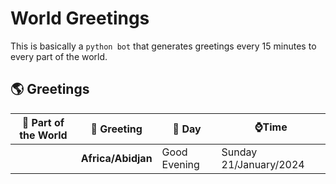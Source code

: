 
# World Greetings
This is basically a `python bot` that generates greetings every 15 minutes to
every part of the world.

## 🌎 Greetings

| **🎌 Part of the World** | **👋 Greeting** | **📅 Day** | **⌚Time** |
|---|---|---|---|
    | **Africa/Abidjan** | Good Evening | Sunday 21/January/2024 | 08:40 PM || **Africa/Accra** | Good Evening | Sunday 21/January/2024 | 08:40 PM || **Africa/Addis_Ababa** | Good Evening | Sunday 21/January/2024 | 11:40 PM || **Africa/Algiers** | Good Evening | Sunday 21/January/2024 | 09:40 PM || **Africa/Asmara** | Good Evening | Sunday 21/January/2024 | 11:40 PM || **Africa/Asmera** | Good Evening | Sunday 21/January/2024 | 11:40 PM || **Africa/Bamako** | Good Evening | Sunday 21/January/2024 | 08:40 PM || **Africa/Bangui** | Good Evening | Sunday 21/January/2024 | 09:40 PM || **Africa/Banjul** | Good Evening | Sunday 21/January/2024 | 08:40 PM || **Africa/Bissau** | Good Evening | Sunday 21/January/2024 | 08:40 PM || **Africa/Blantyre** | Good Evening | Sunday 21/January/2024 | 10:40 PM || **Africa/Brazzaville** | Good Evening | Sunday 21/January/2024 | 09:40 PM || **Africa/Bujumbura** | Good Evening | Sunday 21/January/2024 | 10:40 PM || **Africa/Cairo** | Good Evening | Sunday 21/January/2024 | 10:40 PM || **Africa/Casablanca** | Good Evening | Sunday 21/January/2024 | 09:40 PM || **Africa/Ceuta** | Good Evening | Sunday 21/January/2024 | 09:40 PM || **Africa/Conakry** | Good Evening | Sunday 21/January/2024 | 08:40 PM || **Africa/Dakar** | Good Evening | Sunday 21/January/2024 | 08:40 PM || **Africa/Dar_es_Salaam** | Good Evening | Sunday 21/January/2024 | 11:40 PM || **Africa/Djibouti** | Good Evening | Sunday 21/January/2024 | 11:40 PM || **Africa/Douala** | Good Evening | Sunday 21/January/2024 | 09:40 PM || **Africa/El_Aaiun** | Good Evening | Sunday 21/January/2024 | 09:40 PM || **Africa/Freetown** | Good Evening | Sunday 21/January/2024 | 08:40 PM || **Africa/Gaborone** | Good Evening | Sunday 21/January/2024 | 10:40 PM || **Africa/Harare** | Good Evening | Sunday 21/January/2024 | 10:40 PM || **Africa/Johannesburg** | Good Evening | Sunday 21/January/2024 | 10:40 PM || **Africa/Juba** | Good Evening | Sunday 21/January/2024 | 10:40 PM || **Africa/Kampala** | Good Evening | Sunday 21/January/2024 | 11:40 PM || **Africa/Khartoum** | Good Evening | Sunday 21/January/2024 | 10:40 PM || **Africa/Kigali** | Good Evening | Sunday 21/January/2024 | 10:40 PM || **Africa/Kinshasa** | Good Evening | Sunday 21/January/2024 | 09:40 PM || **Africa/Lagos** | Good Evening | Sunday 21/January/2024 | 09:40 PM || **Africa/Libreville** | Good Evening | Sunday 21/January/2024 | 09:40 PM || **Africa/Lome** | Good Evening | Sunday 21/January/2024 | 08:40 PM || **Africa/Luanda** | Good Evening | Sunday 21/January/2024 | 09:40 PM || **Africa/Lubumbashi** | Good Evening | Sunday 21/January/2024 | 10:40 PM || **Africa/Lusaka** | Good Evening | Sunday 21/January/2024 | 10:40 PM || **Africa/Malabo** | Good Evening | Sunday 21/January/2024 | 09:40 PM || **Africa/Maputo** | Good Evening | Sunday 21/January/2024 | 10:40 PM || **Africa/Maseru** | Good Evening | Sunday 21/January/2024 | 10:40 PM || **Africa/Mbabane** | Good Evening | Sunday 21/January/2024 | 10:40 PM || **Africa/Mogadishu** | Good Evening | Sunday 21/January/2024 | 11:40 PM || **Africa/Monrovia** | Good Evening | Sunday 21/January/2024 | 08:40 PM || **Africa/Nairobi** | Good Evening | Sunday 21/January/2024 | 11:40 PM || **Africa/Ndjamena** | Good Evening | Sunday 21/January/2024 | 09:40 PM || **Africa/Niamey** | Good Evening | Sunday 21/January/2024 | 09:40 PM || **Africa/Nouakchott** | Good Evening | Sunday 21/January/2024 | 08:40 PM || **Africa/Ouagadougou** | Good Evening | Sunday 21/January/2024 | 08:40 PM || **Africa/Porto-Novo** | Good Evening | Sunday 21/January/2024 | 09:40 PM || **Africa/Sao_Tome** | Good Evening | Sunday 21/January/2024 | 08:40 PM || **Africa/Timbuktu** | Good Evening | Sunday 21/January/2024 | 08:40 PM || **Africa/Tripoli** | Good Evening | Sunday 21/January/2024 | 10:40 PM || **Africa/Tunis** | Good Evening | Sunday 21/January/2024 | 09:40 PM || **Africa/Windhoek** | Good Evening | Sunday 21/January/2024 | 10:40 PM || **America/Adak** | Good Morning | Sunday 21/January/2024 | 10:40 AM || **America/Anchorage** | Good Morning | Sunday 21/January/2024 | 11:40 AM || **America/Anguilla** | Good Afternoon | Sunday 21/January/2024 | 04:40 PM || **America/Antigua** | Good Afternoon | Sunday 21/January/2024 | 04:40 PM || **America/Araguaina** | Good Afternoon | Sunday 21/January/2024 | 05:40 PM || **America/Argentina/Buenos_Aires** | Good Afternoon | Sunday 21/January/2024 | 05:40 PM || **America/Argentina/Catamarca** | Good Afternoon | Sunday 21/January/2024 | 05:40 PM || **America/Argentina/ComodRivadavia** | Good Afternoon | Sunday 21/January/2024 | 05:40 PM || **America/Argentina/Cordoba** | Good Afternoon | Sunday 21/January/2024 | 05:40 PM || **America/Argentina/Jujuy** | Good Afternoon | Sunday 21/January/2024 | 05:40 PM || **America/Argentina/La_Rioja** | Good Afternoon | Sunday 21/January/2024 | 05:40 PM || **America/Argentina/Mendoza** | Good Afternoon | Sunday 21/January/2024 | 05:40 PM || **America/Argentina/Rio_Gallegos** | Good Afternoon | Sunday 21/January/2024 | 05:40 PM || **America/Argentina/Salta** | Good Afternoon | Sunday 21/January/2024 | 05:40 PM || **America/Argentina/San_Juan** | Good Afternoon | Sunday 21/January/2024 | 05:40 PM || **America/Argentina/San_Luis** | Good Afternoon | Sunday 21/January/2024 | 05:40 PM || **America/Argentina/Tucuman** | Good Afternoon | Sunday 21/January/2024 | 05:40 PM || **America/Argentina/Ushuaia** | Good Afternoon | Sunday 21/January/2024 | 05:40 PM || **America/Aruba** | Good Afternoon | Sunday 21/January/2024 | 04:40 PM || **America/Asuncion** | Good Afternoon | Sunday 21/January/2024 | 05:40 PM || **America/Atikokan** | Good Afternoon | Sunday 21/January/2024 | 03:40 PM || **America/Atka** | Good Morning | Sunday 21/January/2024 | 10:40 AM || **America/Bahia** | Good Afternoon | Sunday 21/January/2024 | 05:40 PM || **America/Bahia_Banderas** | Good Afternoon | Sunday 21/January/2024 | 02:40 PM || **America/Barbados** | Good Afternoon | Sunday 21/January/2024 | 04:40 PM || **America/Belem** | Good Afternoon | Sunday 21/January/2024 | 05:40 PM || **America/Belize** | Good Afternoon | Sunday 21/January/2024 | 02:40 PM || **America/Blanc-Sablon** | Good Afternoon | Sunday 21/January/2024 | 04:40 PM || **America/Boa_Vista** | Good Afternoon | Sunday 21/January/2024 | 04:40 PM || **America/Bogota** | Good Afternoon | Sunday 21/January/2024 | 03:40 PM || **America/Boise** | Good Afternoon | Sunday 21/January/2024 | 01:40 PM || **America/Buenos_Aires** | Good Afternoon | Sunday 21/January/2024 | 05:40 PM || **America/Cambridge_Bay** | Good Afternoon | Sunday 21/January/2024 | 01:40 PM || **America/Campo_Grande** | Good Afternoon | Sunday 21/January/2024 | 04:40 PM || **America/Cancun** | Good Afternoon | Sunday 21/January/2024 | 03:40 PM || **America/Caracas** | Good Afternoon | Sunday 21/January/2024 | 04:40 PM || **America/Catamarca** | Good Afternoon | Sunday 21/January/2024 | 05:40 PM || **America/Cayenne** | Good Afternoon | Sunday 21/January/2024 | 05:40 PM || **America/Cayman** | Good Afternoon | Sunday 21/January/2024 | 03:40 PM || **America/Chicago** | Good Afternoon | Sunday 21/January/2024 | 02:40 PM || **America/Chihuahua** | Good Afternoon | Sunday 21/January/2024 | 02:40 PM || **America/Ciudad_Juarez** | Good Afternoon | Sunday 21/January/2024 | 01:40 PM || **America/Coral_Harbour** | Good Afternoon | Sunday 21/January/2024 | 03:40 PM || **America/Cordoba** | Good Afternoon | Sunday 21/January/2024 | 05:40 PM || **America/Costa_Rica** | Good Afternoon | Sunday 21/January/2024 | 02:40 PM || **America/Creston** | Good Afternoon | Sunday 21/January/2024 | 01:40 PM || **America/Cuiaba** | Good Afternoon | Sunday 21/January/2024 | 04:40 PM || **America/Curacao** | Good Afternoon | Sunday 21/January/2024 | 04:40 PM || **America/Danmarkshavn** | Good Evening | Sunday 21/January/2024 | 08:40 PM || **America/Dawson** | Good Afternoon | Sunday 21/January/2024 | 01:40 PM || **America/Dawson_Creek** | Good Afternoon | Sunday 21/January/2024 | 01:40 PM || **America/Denver** | Good Afternoon | Sunday 21/January/2024 | 01:40 PM || **America/Detroit** | Good Afternoon | Sunday 21/January/2024 | 03:40 PM || **America/Dominica** | Good Afternoon | Sunday 21/January/2024 | 04:40 PM || **America/Edmonton** | Good Afternoon | Sunday 21/January/2024 | 01:40 PM || **America/Eirunepe** | Good Afternoon | Sunday 21/January/2024 | 03:40 PM || **America/El_Salvador** | Good Afternoon | Sunday 21/January/2024 | 02:40 PM || **America/Ensenada** | Good Afternoon | Sunday 21/January/2024 | 12:40 PM || **America/Fort_Nelson** | Good Afternoon | Sunday 21/January/2024 | 01:40 PM || **America/Fort_Wayne** | Good Afternoon | Sunday 21/January/2024 | 03:40 PM || **America/Fortaleza** | Good Afternoon | Sunday 21/January/2024 | 05:40 PM || **America/Glace_Bay** | Good Afternoon | Sunday 21/January/2024 | 04:40 PM || **America/Godthab** | Good Evening | Sunday 21/January/2024 | 06:40 PM || **America/Goose_Bay** | Good Afternoon | Sunday 21/January/2024 | 04:40 PM || **America/Grand_Turk** | Good Afternoon | Sunday 21/January/2024 | 03:40 PM || **America/Grenada** | Good Afternoon | Sunday 21/January/2024 | 04:40 PM || **America/Guadeloupe** | Good Afternoon | Sunday 21/January/2024 | 04:40 PM || **America/Guatemala** | Good Afternoon | Sunday 21/January/2024 | 02:40 PM || **America/Guayaquil** | Good Afternoon | Sunday 21/January/2024 | 03:40 PM || **America/Guyana** | Good Afternoon | Sunday 21/January/2024 | 04:40 PM || **America/Halifax** | Good Afternoon | Sunday 21/January/2024 | 04:40 PM || **America/Havana** | Good Afternoon | Sunday 21/January/2024 | 03:40 PM || **America/Hermosillo** | Good Afternoon | Sunday 21/January/2024 | 01:40 PM || **America/Indiana/Indianapolis** | Good Afternoon | Sunday 21/January/2024 | 03:40 PM || **America/Indiana/Knox** | Good Afternoon | Sunday 21/January/2024 | 02:40 PM || **America/Indiana/Marengo** | Good Afternoon | Sunday 21/January/2024 | 03:40 PM || **America/Indiana/Petersburg** | Good Afternoon | Sunday 21/January/2024 | 03:40 PM || **America/Indiana/Tell_City** | Good Afternoon | Sunday 21/January/2024 | 02:40 PM || **America/Indiana/Vevay** | Good Afternoon | Sunday 21/January/2024 | 03:40 PM || **America/Indiana/Vincennes** | Good Afternoon | Sunday 21/January/2024 | 03:40 PM || **America/Indiana/Winamac** | Good Afternoon | Sunday 21/January/2024 | 03:40 PM || **America/Indianapolis** | Good Afternoon | Sunday 21/January/2024 | 03:40 PM || **America/Inuvik** | Good Afternoon | Sunday 21/January/2024 | 01:40 PM || **America/Iqaluit** | Good Afternoon | Sunday 21/January/2024 | 03:40 PM || **America/Jamaica** | Good Afternoon | Sunday 21/January/2024 | 03:40 PM || **America/Jujuy** | Good Afternoon | Sunday 21/January/2024 | 05:40 PM || **America/Juneau** | Good Morning | Sunday 21/January/2024 | 11:40 AM || **America/Kentucky/Louisville** | Good Afternoon | Sunday 21/January/2024 | 03:40 PM || **America/Kentucky/Monticello** | Good Afternoon | Sunday 21/January/2024 | 03:40 PM || **America/Knox_IN** | Good Afternoon | Sunday 21/January/2024 | 02:40 PM || **America/Kralendijk** | Good Afternoon | Sunday 21/January/2024 | 04:40 PM || **America/La_Paz** | Good Afternoon | Sunday 21/January/2024 | 04:40 PM || **America/Lima** | Good Afternoon | Sunday 21/January/2024 | 03:40 PM || **America/Los_Angeles** | Good Afternoon | Sunday 21/January/2024 | 12:40 PM || **America/Louisville** | Good Afternoon | Sunday 21/January/2024 | 03:40 PM || **America/Lower_Princes** | Good Afternoon | Sunday 21/January/2024 | 04:40 PM || **America/Maceio** | Good Afternoon | Sunday 21/January/2024 | 05:40 PM || **America/Managua** | Good Afternoon | Sunday 21/January/2024 | 02:40 PM || **America/Manaus** | Good Afternoon | Sunday 21/January/2024 | 04:40 PM || **America/Marigot** | Good Afternoon | Sunday 21/January/2024 | 04:40 PM || **America/Martinique** | Good Afternoon | Sunday 21/January/2024 | 04:40 PM || **America/Matamoros** | Good Afternoon | Sunday 21/January/2024 | 02:40 PM || **America/Mazatlan** | Good Afternoon | Sunday 21/January/2024 | 01:40 PM || **America/Mendoza** | Good Afternoon | Sunday 21/January/2024 | 05:40 PM || **America/Menominee** | Good Afternoon | Sunday 21/January/2024 | 02:40 PM || **America/Merida** | Good Afternoon | Sunday 21/January/2024 | 02:40 PM || **America/Metlakatla** | Good Morning | Sunday 21/January/2024 | 11:40 AM || **America/Mexico_City** | Good Afternoon | Sunday 21/January/2024 | 02:40 PM || **America/Miquelon** | Good Afternoon | Sunday 21/January/2024 | 05:40 PM || **America/Moncton** | Good Afternoon | Sunday 21/January/2024 | 04:40 PM || **America/Monterrey** | Good Afternoon | Sunday 21/January/2024 | 02:40 PM || **America/Montevideo** | Good Afternoon | Sunday 21/January/2024 | 05:40 PM || **America/Montreal** | Good Afternoon | Sunday 21/January/2024 | 03:40 PM || **America/Montserrat** | Good Afternoon | Sunday 21/January/2024 | 04:40 PM || **America/Nassau** | Good Afternoon | Sunday 21/January/2024 | 03:40 PM || **America/New_York** | Good Afternoon | Sunday 21/January/2024 | 03:40 PM || **America/Nipigon** | Good Afternoon | Sunday 21/January/2024 | 03:40 PM || **America/Nome** | Good Morning | Sunday 21/January/2024 | 11:40 AM || **America/Noronha** | Good Evening | Sunday 21/January/2024 | 06:40 PM || **America/North_Dakota/Beulah** | Good Afternoon | Sunday 21/January/2024 | 02:40 PM || **America/North_Dakota/Center** | Good Afternoon | Sunday 21/January/2024 | 02:40 PM || **America/North_Dakota/New_Salem** | Good Afternoon | Sunday 21/January/2024 | 02:40 PM || **America/Nuuk** | Good Evening | Sunday 21/January/2024 | 06:40 PM || **America/Ojinaga** | Good Afternoon | Sunday 21/January/2024 | 02:40 PM || **America/Panama** | Good Afternoon | Sunday 21/January/2024 | 03:40 PM || **America/Pangnirtung** | Good Afternoon | Sunday 21/January/2024 | 03:40 PM || **America/Paramaribo** | Good Afternoon | Sunday 21/January/2024 | 05:40 PM || **America/Phoenix** | Good Afternoon | Sunday 21/January/2024 | 01:40 PM || **America/Port-au-Prince** | Good Afternoon | Sunday 21/January/2024 | 03:40 PM || **America/Port_of_Spain** | Good Afternoon | Sunday 21/January/2024 | 04:40 PM || **America/Porto_Acre** | Good Afternoon | Sunday 21/January/2024 | 03:40 PM || **America/Porto_Velho** | Good Afternoon | Sunday 21/January/2024 | 04:40 PM || **America/Puerto_Rico** | Good Afternoon | Sunday 21/January/2024 | 04:40 PM || **America/Punta_Arenas** | Good Afternoon | Sunday 21/January/2024 | 05:40 PM || **America/Rainy_River** | Good Afternoon | Sunday 21/January/2024 | 02:40 PM || **America/Rankin_Inlet** | Good Afternoon | Sunday 21/January/2024 | 02:40 PM || **America/Recife** | Good Afternoon | Sunday 21/January/2024 | 05:40 PM || **America/Regina** | Good Afternoon | Sunday 21/January/2024 | 02:40 PM || **America/Resolute** | Good Afternoon | Sunday 21/January/2024 | 02:40 PM || **America/Rio_Branco** | Good Afternoon | Sunday 21/January/2024 | 03:40 PM || **America/Rosario** | Good Afternoon | Sunday 21/January/2024 | 05:40 PM || **America/Santa_Isabel** | Good Afternoon | Sunday 21/January/2024 | 12:40 PM || **America/Santarem** | Good Afternoon | Sunday 21/January/2024 | 05:40 PM || **America/Santiago** | Good Afternoon | Sunday 21/January/2024 | 05:40 PM || **America/Santo_Domingo** | Good Afternoon | Sunday 21/January/2024 | 04:40 PM || **America/Sao_Paulo** | Good Afternoon | Sunday 21/January/2024 | 05:40 PM || **America/Scoresbysund** | Good Evening | Sunday 21/January/2024 | 07:40 PM || **America/Shiprock** | Good Afternoon | Sunday 21/January/2024 | 01:40 PM || **America/Sitka** | Good Morning | Sunday 21/January/2024 | 11:40 AM || **America/St_Barthelemy** | Good Afternoon | Sunday 21/January/2024 | 04:40 PM || **America/St_Johns** | Good Afternoon | Sunday 21/January/2024 | 05:10 PM || **America/St_Kitts** | Good Afternoon | Sunday 21/January/2024 | 04:40 PM || **America/St_Lucia** | Good Afternoon | Sunday 21/January/2024 | 04:40 PM || **America/St_Thomas** | Good Afternoon | Sunday 21/January/2024 | 04:40 PM || **America/St_Vincent** | Good Afternoon | Sunday 21/January/2024 | 04:40 PM || **America/Swift_Current** | Good Afternoon | Sunday 21/January/2024 | 02:40 PM || **America/Tegucigalpa** | Good Afternoon | Sunday 21/January/2024 | 02:40 PM || **America/Thule** | Good Afternoon | Sunday 21/January/2024 | 04:40 PM || **America/Thunder_Bay** | Good Afternoon | Sunday 21/January/2024 | 03:40 PM || **America/Tijuana** | Good Afternoon | Sunday 21/January/2024 | 12:40 PM || **America/Toronto** | Good Afternoon | Sunday 21/January/2024 | 03:40 PM || **America/Tortola** | Good Afternoon | Sunday 21/January/2024 | 04:40 PM || **America/Vancouver** | Good Afternoon | Sunday 21/January/2024 | 12:40 PM || **America/Virgin** | Good Afternoon | Sunday 21/January/2024 | 04:40 PM || **America/Whitehorse** | Good Afternoon | Sunday 21/January/2024 | 01:40 PM || **America/Winnipeg** | Good Afternoon | Sunday 21/January/2024 | 02:40 PM || **America/Yakutat** | Good Morning | Sunday 21/January/2024 | 11:40 AM || **America/Yellowknife** | Good Afternoon | Sunday 21/January/2024 | 01:40 PM || **Antarctica/Casey** | Good Morning | Monday 22/January/2024 | 07:40 AM || **Antarctica/Davis** | Good Morning | Monday 22/January/2024 | 03:40 AM || **Antarctica/DumontDUrville** | Good Morning | Monday 22/January/2024 | 06:40 AM || **Antarctica/Macquarie** | Good Morning | Monday 22/January/2024 | 07:40 AM || **Antarctica/Mawson** | Good Morning | Monday 22/January/2024 | 01:40 AM || **Antarctica/McMurdo** | Good Morning | Monday 22/January/2024 | 09:40 AM || **Antarctica/Palmer** | Good Afternoon | Sunday 21/January/2024 | 05:40 PM || **Antarctica/Rothera** | Good Afternoon | Sunday 21/January/2024 | 05:40 PM || **Antarctica/South_Pole** | Good Morning | Monday 22/January/2024 | 09:40 AM || **Antarctica/Syowa** | Good Evening | Sunday 21/January/2024 | 11:40 PM || **Antarctica/Troll** | Good Evening | Sunday 21/January/2024 | 08:40 PM || **Antarctica/Vostok** | Good Morning | Monday 22/January/2024 | 02:40 AM || **Arctic/Longyearbyen** | Good Evening | Sunday 21/January/2024 | 09:40 PM || **Asia/Aden** | Good Evening | Sunday 21/January/2024 | 11:40 PM || **Asia/Almaty** | Good Morning | Monday 22/January/2024 | 02:40 AM || **Asia/Amman** | Good Evening | Sunday 21/January/2024 | 11:40 PM || **Asia/Anadyr** | Good Morning | Monday 22/January/2024 | 08:40 AM || **Asia/Aqtau** | Good Morning | Monday 22/January/2024 | 01:40 AM || **Asia/Aqtobe** | Good Morning | Monday 22/January/2024 | 01:40 AM || **Asia/Ashgabat** | Good Morning | Monday 22/January/2024 | 01:40 AM || **Asia/Ashkhabad** | Good Morning | Monday 22/January/2024 | 01:40 AM || **Asia/Atyrau** | Good Morning | Monday 22/January/2024 | 01:40 AM || **Asia/Baghdad** | Good Evening | Sunday 21/January/2024 | 11:40 PM || **Asia/Bahrain** | Good Evening | Sunday 21/January/2024 | 11:40 PM || **Asia/Baku** | Good Evening | Monday 22/January/2024 | 12:40 AM || **Asia/Bangkok** | Good Morning | Monday 22/January/2024 | 03:40 AM || **Asia/Barnaul** | Good Morning | Monday 22/January/2024 | 03:40 AM || **Asia/Beirut** | Good Evening | Sunday 21/January/2024 | 10:40 PM || **Asia/Bishkek** | Good Morning | Monday 22/January/2024 | 02:40 AM || **Asia/Brunei** | Good Morning | Monday 22/January/2024 | 04:40 AM || **Asia/Calcutta** | Good Morning | Monday 22/January/2024 | 02:10 AM || **Asia/Chita** | Good Morning | Monday 22/January/2024 | 05:40 AM || **Asia/Choibalsan** | Good Morning | Monday 22/January/2024 | 04:40 AM || **Asia/Chongqing** | Good Morning | Monday 22/January/2024 | 04:40 AM || **Asia/Chungking** | Good Morning | Monday 22/January/2024 | 04:40 AM || **Asia/Colombo** | Good Morning | Monday 22/January/2024 | 02:10 AM || **Asia/Dacca** | Good Morning | Monday 22/January/2024 | 02:40 AM || **Asia/Damascus** | Good Evening | Sunday 21/January/2024 | 11:40 PM || **Asia/Dhaka** | Good Morning | Monday 22/January/2024 | 02:40 AM || **Asia/Dili** | Good Morning | Monday 22/January/2024 | 05:40 AM || **Asia/Dubai** | Good Evening | Monday 22/January/2024 | 12:40 AM || **Asia/Dushanbe** | Good Morning | Monday 22/January/2024 | 01:40 AM || **Asia/Famagusta** | Good Evening | Sunday 21/January/2024 | 10:40 PM || **Asia/Gaza** | Good Evening | Sunday 21/January/2024 | 10:40 PM || **Asia/Harbin** | Good Morning | Monday 22/January/2024 | 04:40 AM || **Asia/Hebron** | Good Evening | Sunday 21/January/2024 | 10:40 PM || **Asia/Ho_Chi_Minh** | Good Morning | Monday 22/January/2024 | 03:40 AM || **Asia/Hong_Kong** | Good Morning | Monday 22/January/2024 | 04:40 AM || **Asia/Hovd** | Good Morning | Monday 22/January/2024 | 03:40 AM || **Asia/Irkutsk** | Good Morning | Monday 22/January/2024 | 04:40 AM || **Asia/Istanbul** | Good Evening | Sunday 21/January/2024 | 11:40 PM || **Asia/Jakarta** | Good Morning | Monday 22/January/2024 | 03:40 AM || **Asia/Jayapura** | Good Morning | Monday 22/January/2024 | 05:40 AM || **Asia/Jerusalem** | Good Evening | Sunday 21/January/2024 | 10:40 PM || **Asia/Kabul** | Good Morning | Monday 22/January/2024 | 01:10 AM || **Asia/Kamchatka** | Good Morning | Monday 22/January/2024 | 08:40 AM || **Asia/Karachi** | Good Morning | Monday 22/January/2024 | 01:40 AM || **Asia/Kashgar** | Good Morning | Monday 22/January/2024 | 02:40 AM || **Asia/Kathmandu** | Good Morning | Monday 22/January/2024 | 02:25 AM || **Asia/Katmandu** | Good Morning | Monday 22/January/2024 | 02:25 AM || **Asia/Khandyga** | Good Morning | Monday 22/January/2024 | 05:40 AM || **Asia/Kolkata** | Good Morning | Monday 22/January/2024 | 02:10 AM || **Asia/Krasnoyarsk** | Good Morning | Monday 22/January/2024 | 03:40 AM || **Asia/Kuala_Lumpur** | Good Morning | Monday 22/January/2024 | 04:40 AM || **Asia/Kuching** | Good Morning | Monday 22/January/2024 | 04:40 AM || **Asia/Kuwait** | Good Evening | Sunday 21/January/2024 | 11:40 PM || **Asia/Macao** | Good Morning | Monday 22/January/2024 | 04:40 AM || **Asia/Macau** | Good Morning | Monday 22/January/2024 | 04:40 AM || **Asia/Magadan** | Good Morning | Monday 22/January/2024 | 07:40 AM || **Asia/Makassar** | Good Morning | Monday 22/January/2024 | 04:40 AM || **Asia/Manila** | Good Morning | Monday 22/January/2024 | 04:40 AM || **Asia/Muscat** | Good Evening | Monday 22/January/2024 | 12:40 AM || **Asia/Nicosia** | Good Evening | Sunday 21/January/2024 | 10:40 PM || **Asia/Novokuznetsk** | Good Morning | Monday 22/January/2024 | 03:40 AM || **Asia/Novosibirsk** | Good Morning | Monday 22/January/2024 | 03:40 AM || **Asia/Omsk** | Good Morning | Monday 22/January/2024 | 02:40 AM || **Asia/Oral** | Good Morning | Monday 22/January/2024 | 01:40 AM || **Asia/Phnom_Penh** | Good Morning | Monday 22/January/2024 | 03:40 AM || **Asia/Pontianak** | Good Morning | Monday 22/January/2024 | 03:40 AM || **Asia/Pyongyang** | Good Morning | Monday 22/January/2024 | 05:40 AM || **Asia/Qatar** | Good Evening | Sunday 21/January/2024 | 11:40 PM || **Asia/Qostanay** | Good Morning | Monday 22/January/2024 | 02:40 AM || **Asia/Qyzylorda** | Good Morning | Monday 22/January/2024 | 01:40 AM || **Asia/Rangoon** | Good Morning | Monday 22/January/2024 | 03:10 AM || **Asia/Riyadh** | Good Evening | Sunday 21/January/2024 | 11:40 PM || **Asia/Saigon** | Good Morning | Monday 22/January/2024 | 03:40 AM || **Asia/Sakhalin** | Good Morning | Monday 22/January/2024 | 07:40 AM || **Asia/Samarkand** | Good Morning | Monday 22/January/2024 | 01:40 AM || **Asia/Seoul** | Good Morning | Monday 22/January/2024 | 05:40 AM || **Asia/Shanghai** | Good Morning | Monday 22/January/2024 | 04:40 AM || **Asia/Singapore** | Good Morning | Monday 22/January/2024 | 04:40 AM || **Asia/Srednekolymsk** | Good Morning | Monday 22/January/2024 | 07:40 AM || **Asia/Taipei** | Good Morning | Monday 22/January/2024 | 04:40 AM || **Asia/Tashkent** | Good Morning | Monday 22/January/2024 | 01:40 AM || **Asia/Tbilisi** | Good Evening | Monday 22/January/2024 | 12:40 AM || **Asia/Tehran** | Good Evening | Monday 22/January/2024 | 12:10 AM || **Asia/Tel_Aviv** | Good Evening | Sunday 21/January/2024 | 10:40 PM || **Asia/Thimbu** | Good Morning | Monday 22/January/2024 | 02:40 AM || **Asia/Thimphu** | Good Morning | Monday 22/January/2024 | 02:40 AM || **Asia/Tokyo** | Good Morning | Monday 22/January/2024 | 05:40 AM || **Asia/Tomsk** | Good Morning | Monday 22/January/2024 | 03:40 AM || **Asia/Ujung_Pandang** | Good Morning | Monday 22/January/2024 | 04:40 AM || **Asia/Ulaanbaatar** | Good Morning | Monday 22/January/2024 | 04:40 AM || **Asia/Ulan_Bator** | Good Morning | Monday 22/January/2024 | 04:40 AM || **Asia/Urumqi** | Good Morning | Monday 22/January/2024 | 02:40 AM || **Asia/Ust-Nera** | Good Morning | Monday 22/January/2024 | 06:40 AM || **Asia/Vientiane** | Good Morning | Monday 22/January/2024 | 03:40 AM || **Asia/Vladivostok** | Good Morning | Monday 22/January/2024 | 06:40 AM || **Asia/Yakutsk** | Good Morning | Monday 22/January/2024 | 05:40 AM || **Asia/Yangon** | Good Morning | Monday 22/January/2024 | 03:10 AM || **Asia/Yekaterinburg** | Good Morning | Monday 22/January/2024 | 01:40 AM || **Asia/Yerevan** | Good Evening | Monday 22/January/2024 | 12:40 AM || **Atlantic/Azores** | Good Evening | Sunday 21/January/2024 | 07:40 PM || **Atlantic/Bermuda** | Good Afternoon | Sunday 21/January/2024 | 04:40 PM || **Atlantic/Canary** | Good Evening | Sunday 21/January/2024 | 08:40 PM || **Atlantic/Cape_Verde** | Good Evening | Sunday 21/January/2024 | 07:40 PM || **Atlantic/Faeroe** | Good Evening | Sunday 21/January/2024 | 08:40 PM || **Atlantic/Faroe** | Good Evening | Sunday 21/January/2024 | 08:40 PM || **Atlantic/Jan_Mayen** | Good Evening | Sunday 21/January/2024 | 09:40 PM || **Atlantic/Madeira** | Good Evening | Sunday 21/January/2024 | 08:40 PM || **Atlantic/Reykjavik** | Good Evening | Sunday 21/January/2024 | 08:40 PM || **Atlantic/South_Georgia** | Good Evening | Sunday 21/January/2024 | 06:40 PM || **Atlantic/St_Helena** | Good Evening | Sunday 21/January/2024 | 08:40 PM || **Atlantic/Stanley** | Good Afternoon | Sunday 21/January/2024 | 05:40 PM || **Australia/ACT** | Good Morning | Monday 22/January/2024 | 07:40 AM || **Australia/Adelaide** | Good Morning | Monday 22/January/2024 | 07:10 AM || **Australia/Brisbane** | Good Morning | Monday 22/January/2024 | 06:40 AM || **Australia/Broken_Hill** | Good Morning | Monday 22/January/2024 | 07:10 AM || **Australia/Canberra** | Good Morning | Monday 22/January/2024 | 07:40 AM || **Australia/Currie** | Good Morning | Monday 22/January/2024 | 07:40 AM || **Australia/Darwin** | Good Morning | Monday 22/January/2024 | 06:10 AM || **Australia/Eucla** | Good Morning | Monday 22/January/2024 | 05:25 AM || **Australia/Hobart** | Good Morning | Monday 22/January/2024 | 07:40 AM || **Australia/LHI** | Good Morning | Monday 22/January/2024 | 07:40 AM || **Australia/Lindeman** | Good Morning | Monday 22/January/2024 | 06:40 AM || **Australia/Lord_Howe** | Good Morning | Monday 22/January/2024 | 07:40 AM || **Australia/Melbourne** | Good Morning | Monday 22/January/2024 | 07:40 AM || **Australia/NSW** | Good Morning | Monday 22/January/2024 | 07:40 AM || **Australia/North** | Good Morning | Monday 22/January/2024 | 06:10 AM || **Australia/Perth** | Good Morning | Monday 22/January/2024 | 04:40 AM || **Australia/Queensland** | Good Morning | Monday 22/January/2024 | 06:40 AM || **Australia/South** | Good Morning | Monday 22/January/2024 | 07:10 AM || **Australia/Sydney** | Good Morning | Monday 22/January/2024 | 07:40 AM || **Australia/Tasmania** | Good Morning | Monday 22/January/2024 | 07:40 AM || **Australia/Victoria** | Good Morning | Monday 22/January/2024 | 07:40 AM || **Australia/West** | Good Morning | Monday 22/January/2024 | 04:40 AM || **Australia/Yancowinna** | Good Morning | Monday 22/January/2024 | 07:10 AM || **Brazil/Acre** | Good Afternoon | Sunday 21/January/2024 | 03:40 PM || **Brazil/DeNoronha** | Good Evening | Sunday 21/January/2024 | 06:40 PM || **Brazil/East** | Good Afternoon | Sunday 21/January/2024 | 05:40 PM || **Brazil/West** | Good Afternoon | Sunday 21/January/2024 | 04:40 PM || **CET** | Good Evening | Sunday 21/January/2024 | 09:40 PM || **CST6CDT** | Good Afternoon | Sunday 21/January/2024 | 02:40 PM || **Canada/Atlantic** | Good Afternoon | Sunday 21/January/2024 | 04:40 PM || **Canada/Central** | Good Afternoon | Sunday 21/January/2024 | 02:40 PM || **Canada/Eastern** | Good Afternoon | Sunday 21/January/2024 | 03:40 PM || **Canada/Mountain** | Good Afternoon | Sunday 21/January/2024 | 01:40 PM || **Canada/Newfoundland** | Good Afternoon | Sunday 21/January/2024 | 05:10 PM || **Canada/Pacific** | Good Afternoon | Sunday 21/January/2024 | 12:40 PM || **Canada/Saskatchewan** | Good Afternoon | Sunday 21/January/2024 | 02:40 PM || **Canada/Yukon** | Good Afternoon | Sunday 21/January/2024 | 01:40 PM || **Chile/Continental** | Good Afternoon | Sunday 21/January/2024 | 05:40 PM || **Chile/EasterIsland** | Good Afternoon | Sunday 21/January/2024 | 03:40 PM || **Cuba** | Good Afternoon | Sunday 21/January/2024 | 03:40 PM || **EET** | Good Evening | Sunday 21/January/2024 | 10:40 PM || **EST** | Good Afternoon | Sunday 21/January/2024 | 03:40 PM || **EST5EDT** | Good Afternoon | Sunday 21/January/2024 | 03:40 PM || **Egypt** | Good Evening | Sunday 21/January/2024 | 10:40 PM || **Eire** | Good Evening | Sunday 21/January/2024 | 08:40 PM || **Etc/GMT** | Good Evening | Sunday 21/January/2024 | 08:40 PM || **Etc/GMT+0** | Good Evening | Sunday 21/January/2024 | 08:40 PM || **Etc/GMT+1** | Good Evening | Sunday 21/January/2024 | 07:40 PM || **Etc/GMT+10** | Good Morning | Sunday 21/January/2024 | 10:40 AM || **Etc/GMT+11** | Good Morning | Sunday 21/January/2024 | 09:40 AM || **Etc/GMT+12** | Good Morning | Sunday 21/January/2024 | 08:40 AM || **Etc/GMT+2** | Good Evening | Sunday 21/January/2024 | 06:40 PM || **Etc/GMT+3** | Good Afternoon | Sunday 21/January/2024 | 05:40 PM || **Etc/GMT+4** | Good Afternoon | Sunday 21/January/2024 | 04:40 PM || **Etc/GMT+5** | Good Afternoon | Sunday 21/January/2024 | 03:40 PM || **Etc/GMT+6** | Good Afternoon | Sunday 21/January/2024 | 02:40 PM || **Etc/GMT+7** | Good Afternoon | Sunday 21/January/2024 | 01:40 PM || **Etc/GMT+8** | Good Afternoon | Sunday 21/January/2024 | 12:40 PM || **Etc/GMT+9** | Good Morning | Sunday 21/January/2024 | 11:40 AM || **Etc/GMT-0** | Good Evening | Sunday 21/January/2024 | 08:40 PM || **Etc/GMT-1** | Good Evening | Sunday 21/January/2024 | 09:40 PM || **Etc/GMT-10** | Good Morning | Monday 22/January/2024 | 06:40 AM || **Etc/GMT-11** | Good Morning | Monday 22/January/2024 | 07:40 AM || **Etc/GMT-12** | Good Morning | Monday 22/January/2024 | 08:40 AM || **Etc/GMT-13** | Good Morning | Monday 22/January/2024 | 09:40 AM || **Etc/GMT-14** | Good Morning | Monday 22/January/2024 | 10:40 AM || **Etc/GMT-2** | Good Evening | Sunday 21/January/2024 | 10:40 PM || **Etc/GMT-3** | Good Evening | Sunday 21/January/2024 | 11:40 PM || **Etc/GMT-4** | Good Evening | Monday 22/January/2024 | 12:40 AM || **Etc/GMT-5** | Good Morning | Monday 22/January/2024 | 01:40 AM || **Etc/GMT-6** | Good Morning | Monday 22/January/2024 | 02:40 AM || **Etc/GMT-7** | Good Morning | Monday 22/January/2024 | 03:40 AM || **Etc/GMT-8** | Good Morning | Monday 22/January/2024 | 04:40 AM || **Etc/GMT-9** | Good Morning | Monday 22/January/2024 | 05:40 AM || **Etc/GMT0** | Good Evening | Sunday 21/January/2024 | 08:40 PM || **Etc/Greenwich** | Good Evening | Sunday 21/January/2024 | 08:40 PM || **Etc/UCT** | Good Evening | Sunday 21/January/2024 | 08:40 PM || **Etc/UTC** | Good Evening | Sunday 21/January/2024 | 08:40 PM || **Etc/Universal** | Good Evening | Sunday 21/January/2024 | 08:40 PM || **Etc/Zulu** | Good Evening | Sunday 21/January/2024 | 08:40 PM || **Europe/Amsterdam** | Good Evening | Sunday 21/January/2024 | 09:40 PM || **Europe/Andorra** | Good Evening | Sunday 21/January/2024 | 09:40 PM || **Europe/Astrakhan** | Good Evening | Monday 22/January/2024 | 12:40 AM || **Europe/Athens** | Good Evening | Sunday 21/January/2024 | 10:40 PM || **Europe/Belfast** | Good Evening | Sunday 21/January/2024 | 08:40 PM || **Europe/Belgrade** | Good Evening | Sunday 21/January/2024 | 09:40 PM || **Europe/Berlin** | Good Evening | Sunday 21/January/2024 | 09:40 PM || **Europe/Bratislava** | Good Evening | Sunday 21/January/2024 | 09:40 PM || **Europe/Brussels** | Good Evening | Sunday 21/January/2024 | 09:40 PM || **Europe/Bucharest** | Good Evening | Sunday 21/January/2024 | 10:40 PM || **Europe/Budapest** | Good Evening | Sunday 21/January/2024 | 09:40 PM || **Europe/Busingen** | Good Evening | Sunday 21/January/2024 | 09:40 PM || **Europe/Chisinau** | Good Evening | Sunday 21/January/2024 | 10:40 PM || **Europe/Copenhagen** | Good Evening | Sunday 21/January/2024 | 09:40 PM || **Europe/Dublin** | Good Evening | Sunday 21/January/2024 | 08:40 PM || **Europe/Gibraltar** | Good Evening | Sunday 21/January/2024 | 09:40 PM || **Europe/Guernsey** | Good Evening | Sunday 21/January/2024 | 08:40 PM || **Europe/Helsinki** | Good Evening | Sunday 21/January/2024 | 10:40 PM || **Europe/Isle_of_Man** | Good Evening | Sunday 21/January/2024 | 08:40 PM || **Europe/Istanbul** | Good Evening | Sunday 21/January/2024 | 11:40 PM || **Europe/Jersey** | Good Evening | Sunday 21/January/2024 | 08:40 PM || **Europe/Kaliningrad** | Good Evening | Sunday 21/January/2024 | 10:40 PM || **Europe/Kiev** | Good Evening | Sunday 21/January/2024 | 10:40 PM || **Europe/Kirov** | Good Evening | Sunday 21/January/2024 | 11:40 PM || **Europe/Kyiv** | Good Evening | Sunday 21/January/2024 | 10:40 PM || **Europe/Lisbon** | Good Evening | Sunday 21/January/2024 | 08:40 PM || **Europe/Ljubljana** | Good Evening | Sunday 21/January/2024 | 09:40 PM || **Europe/London** | Good Evening | Sunday 21/January/2024 | 08:40 PM || **Europe/Luxembourg** | Good Evening | Sunday 21/January/2024 | 09:40 PM || **Europe/Madrid** | Good Evening | Sunday 21/January/2024 | 09:40 PM || **Europe/Malta** | Good Evening | Sunday 21/January/2024 | 09:40 PM || **Europe/Mariehamn** | Good Evening | Sunday 21/January/2024 | 10:40 PM || **Europe/Minsk** | Good Evening | Sunday 21/January/2024 | 11:40 PM || **Europe/Monaco** | Good Evening | Sunday 21/January/2024 | 09:40 PM || **Europe/Moscow** | Good Evening | Sunday 21/January/2024 | 11:40 PM || **Europe/Nicosia** | Good Evening | Sunday 21/January/2024 | 10:40 PM || **Europe/Oslo** | Good Evening | Sunday 21/January/2024 | 09:40 PM || **Europe/Paris** | Good Evening | Sunday 21/January/2024 | 09:40 PM || **Europe/Podgorica** | Good Evening | Sunday 21/January/2024 | 09:40 PM || **Europe/Prague** | Good Evening | Sunday 21/January/2024 | 09:40 PM || **Europe/Riga** | Good Evening | Sunday 21/January/2024 | 10:40 PM || **Europe/Rome** | Good Evening | Sunday 21/January/2024 | 09:40 PM || **Europe/Samara** | Good Evening | Monday 22/January/2024 | 12:40 AM || **Europe/San_Marino** | Good Evening | Sunday 21/January/2024 | 09:40 PM || **Europe/Sarajevo** | Good Evening | Sunday 21/January/2024 | 09:40 PM || **Europe/Saratov** | Good Evening | Monday 22/January/2024 | 12:40 AM || **Europe/Simferopol** | Good Evening | Sunday 21/January/2024 | 11:40 PM || **Europe/Skopje** | Good Evening | Sunday 21/January/2024 | 09:40 PM || **Europe/Sofia** | Good Evening | Sunday 21/January/2024 | 10:40 PM || **Europe/Stockholm** | Good Evening | Sunday 21/January/2024 | 09:40 PM || **Europe/Tallinn** | Good Evening | Sunday 21/January/2024 | 10:40 PM || **Europe/Tirane** | Good Evening | Sunday 21/January/2024 | 09:40 PM || **Europe/Tiraspol** | Good Evening | Sunday 21/January/2024 | 10:40 PM || **Europe/Ulyanovsk** | Good Evening | Monday 22/January/2024 | 12:40 AM || **Europe/Uzhgorod** | Good Evening | Sunday 21/January/2024 | 10:40 PM || **Europe/Vaduz** | Good Evening | Sunday 21/January/2024 | 09:40 PM || **Europe/Vatican** | Good Evening | Sunday 21/January/2024 | 09:40 PM || **Europe/Vienna** | Good Evening | Sunday 21/January/2024 | 09:40 PM || **Europe/Vilnius** | Good Evening | Sunday 21/January/2024 | 10:40 PM || **Europe/Volgograd** | Good Evening | Sunday 21/January/2024 | 11:40 PM || **Europe/Warsaw** | Good Evening | Sunday 21/January/2024 | 09:40 PM || **Europe/Zagreb** | Good Evening | Sunday 21/January/2024 | 09:40 PM || **Europe/Zaporozhye** | Good Evening | Sunday 21/January/2024 | 10:40 PM || **Europe/Zurich** | Good Evening | Sunday 21/January/2024 | 09:40 PM || **GB** | Good Evening | Sunday 21/January/2024 | 08:40 PM || **GB-Eire** | Good Evening | Sunday 21/January/2024 | 08:40 PM || **GMT** | Good Evening | Sunday 21/January/2024 | 08:40 PM || **GMT+0** | Good Evening | Sunday 21/January/2024 | 08:40 PM || **GMT-0** | Good Evening | Sunday 21/January/2024 | 08:40 PM || **GMT0** | Good Evening | Sunday 21/January/2024 | 08:40 PM || **Greenwich** | Good Evening | Sunday 21/January/2024 | 08:40 PM || **HST** | Good Morning | Sunday 21/January/2024 | 10:40 AM || **Hongkong** | Good Morning | Monday 22/January/2024 | 04:40 AM || **Iceland** | Good Evening | Sunday 21/January/2024 | 08:40 PM || **Indian/Antananarivo** | Good Evening | Sunday 21/January/2024 | 11:40 PM || **Indian/Chagos** | Good Morning | Monday 22/January/2024 | 02:40 AM || **Indian/Christmas** | Good Morning | Monday 22/January/2024 | 03:40 AM || **Indian/Cocos** | Good Morning | Monday 22/January/2024 | 03:10 AM || **Indian/Comoro** | Good Evening | Sunday 21/January/2024 | 11:40 PM || **Indian/Kerguelen** | Good Morning | Monday 22/January/2024 | 01:40 AM || **Indian/Mahe** | Good Evening | Monday 22/January/2024 | 12:40 AM || **Indian/Maldives** | Good Morning | Monday 22/January/2024 | 01:40 AM || **Indian/Mauritius** | Good Evening | Monday 22/January/2024 | 12:40 AM || **Indian/Mayotte** | Good Evening | Sunday 21/January/2024 | 11:40 PM || **Indian/Reunion** | Good Evening | Monday 22/January/2024 | 12:40 AM || **Iran** | Good Evening | Monday 22/January/2024 | 12:10 AM || **Israel** | Good Evening | Sunday 21/January/2024 | 10:40 PM || **Jamaica** | Good Afternoon | Sunday 21/January/2024 | 03:40 PM || **Japan** | Good Morning | Monday 22/January/2024 | 05:40 AM || **Kwajalein** | Good Morning | Monday 22/January/2024 | 08:40 AM || **Libya** | Good Evening | Sunday 21/January/2024 | 10:40 PM || **MET** | Good Evening | Sunday 21/January/2024 | 09:40 PM || **MST** | Good Afternoon | Sunday 21/January/2024 | 01:40 PM || **MST7MDT** | Good Afternoon | Sunday 21/January/2024 | 01:40 PM || **Mexico/BajaNorte** | Good Afternoon | Sunday 21/January/2024 | 12:40 PM || **Mexico/BajaSur** | Good Afternoon | Sunday 21/January/2024 | 01:40 PM || **Mexico/General** | Good Afternoon | Sunday 21/January/2024 | 02:40 PM || **NZ** | Good Morning | Monday 22/January/2024 | 09:40 AM || **NZ-CHAT** | Good Morning | Monday 22/January/2024 | 10:25 AM || **Navajo** | Good Afternoon | Sunday 21/January/2024 | 01:40 PM || **PRC** | Good Morning | Monday 22/January/2024 | 04:40 AM || **PST8PDT** | Good Afternoon | Sunday 21/January/2024 | 12:40 PM || **Pacific/Apia** | Good Morning | Monday 22/January/2024 | 09:40 AM || **Pacific/Auckland** | Good Morning | Monday 22/January/2024 | 09:40 AM || **Pacific/Bougainville** | Good Morning | Monday 22/January/2024 | 07:40 AM || **Pacific/Chatham** | Good Morning | Monday 22/January/2024 | 10:25 AM || **Pacific/Chuuk** | Good Morning | Monday 22/January/2024 | 06:40 AM || **Pacific/Easter** | Good Afternoon | Sunday 21/January/2024 | 03:40 PM || **Pacific/Efate** | Good Morning | Monday 22/January/2024 | 07:40 AM || **Pacific/Enderbury** | Good Morning | Monday 22/January/2024 | 09:40 AM || **Pacific/Fakaofo** | Good Morning | Monday 22/January/2024 | 09:40 AM || **Pacific/Fiji** | Good Morning | Monday 22/January/2024 | 08:40 AM || **Pacific/Funafuti** | Good Morning | Monday 22/January/2024 | 08:40 AM || **Pacific/Galapagos** | Good Afternoon | Sunday 21/January/2024 | 02:40 PM || **Pacific/Gambier** | Good Morning | Sunday 21/January/2024 | 11:40 AM || **Pacific/Guadalcanal** | Good Morning | Monday 22/January/2024 | 07:40 AM || **Pacific/Guam** | Good Morning | Monday 22/January/2024 | 06:40 AM || **Pacific/Honolulu** | Good Morning | Sunday 21/January/2024 | 10:40 AM || **Pacific/Johnston** | Good Morning | Sunday 21/January/2024 | 10:40 AM || **Pacific/Kanton** | Good Morning | Monday 22/January/2024 | 09:40 AM || **Pacific/Kiritimati** | Good Morning | Monday 22/January/2024 | 10:40 AM || **Pacific/Kosrae** | Good Morning | Monday 22/January/2024 | 07:40 AM || **Pacific/Kwajalein** | Good Morning | Monday 22/January/2024 | 08:40 AM || **Pacific/Majuro** | Good Morning | Monday 22/January/2024 | 08:40 AM || **Pacific/Marquesas** | Good Morning | Sunday 21/January/2024 | 11:10 AM || **Pacific/Midway** | Good Morning | Sunday 21/January/2024 | 09:40 AM || **Pacific/Nauru** | Good Morning | Monday 22/January/2024 | 08:40 AM || **Pacific/Niue** | Good Morning | Sunday 21/January/2024 | 09:40 AM || **Pacific/Norfolk** | Good Morning | Monday 22/January/2024 | 08:40 AM || **Pacific/Noumea** | Good Morning | Monday 22/January/2024 | 07:40 AM || **Pacific/Pago_Pago** | Good Morning | Sunday 21/January/2024 | 09:40 AM || **Pacific/Palau** | Good Morning | Monday 22/January/2024 | 05:40 AM || **Pacific/Pitcairn** | Good Afternoon | Sunday 21/January/2024 | 12:40 PM || **Pacific/Pohnpei** | Good Morning | Monday 22/January/2024 | 07:40 AM || **Pacific/Ponape** | Good Morning | Monday 22/January/2024 | 07:40 AM || **Pacific/Port_Moresby** | Good Morning | Monday 22/January/2024 | 06:40 AM || **Pacific/Rarotonga** | Good Morning | Sunday 21/January/2024 | 10:40 AM || **Pacific/Saipan** | Good Morning | Monday 22/January/2024 | 06:40 AM || **Pacific/Samoa** | Good Morning | Sunday 21/January/2024 | 09:40 AM || **Pacific/Tahiti** | Good Morning | Sunday 21/January/2024 | 10:40 AM || **Pacific/Tarawa** | Good Morning | Monday 22/January/2024 | 08:40 AM || **Pacific/Tongatapu** | Good Morning | Monday 22/January/2024 | 09:40 AM || **Pacific/Truk** | Good Morning | Monday 22/January/2024 | 06:40 AM || **Pacific/Wake** | Good Morning | Monday 22/January/2024 | 08:40 AM || **Pacific/Wallis** | Good Morning | Monday 22/January/2024 | 08:40 AM || **Pacific/Yap** | Good Morning | Monday 22/January/2024 | 06:40 AM || **Poland** | Good Evening | Sunday 21/January/2024 | 09:40 PM || **Portugal** | Good Evening | Sunday 21/January/2024 | 08:40 PM || **ROC** | Good Morning | Monday 22/January/2024 | 04:40 AM || **ROK** | Good Morning | Monday 22/January/2024 | 05:40 AM || **Singapore** | Good Morning | Monday 22/January/2024 | 04:40 AM || **Turkey** | Good Evening | Sunday 21/January/2024 | 11:40 PM || **UCT** | Good Evening | Sunday 21/January/2024 | 08:40 PM || **US/Alaska** | Good Morning | Sunday 21/January/2024 | 11:40 AM || **US/Aleutian** | Good Morning | Sunday 21/January/2024 | 10:40 AM || **US/Arizona** | Good Afternoon | Sunday 21/January/2024 | 01:40 PM || **US/Central** | Good Afternoon | Sunday 21/January/2024 | 02:40 PM || **US/East-Indiana** | Good Afternoon | Sunday 21/January/2024 | 03:40 PM || **US/Eastern** | Good Afternoon | Sunday 21/January/2024 | 03:40 PM || **US/Hawaii** | Good Morning | Sunday 21/January/2024 | 10:40 AM || **US/Indiana-Starke** | Good Afternoon | Sunday 21/January/2024 | 02:40 PM || **US/Michigan** | Good Afternoon | Sunday 21/January/2024 | 03:40 PM || **US/Mountain** | Good Afternoon | Sunday 21/January/2024 | 01:40 PM || **US/Pacific** | Good Afternoon | Sunday 21/January/2024 | 12:40 PM || **US/Samoa** | Good Morning | Sunday 21/January/2024 | 09:40 AM || **UTC** | Good Evening | Sunday 21/January/2024 | 08:40 PM || **Universal** | Good Evening | Sunday 21/January/2024 | 08:40 PM || **W-SU** | Good Evening | Sunday 21/January/2024 | 11:40 PM || **WET** | Good Evening | Sunday 21/January/2024 | 08:40 PM || **Zulu** | Good Evening | Sunday 21/January/2024 | 08:40 PM |